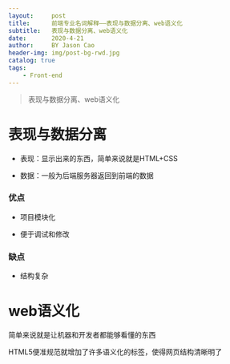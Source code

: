 ```yaml
---
layout:     post
title:      前端专业名词解释——表现与数据分离、web语义化
subtitle:   表现与数据分离、web语义化
date:       2020-4-21
author:     BY Jason Cao
header-img: img/post-bg-rwd.jpg
catalog: true
tags:
    - Front-end
---
```


> 表现与数据分离、web语义化

# 表现与数据分离
- 表现：显示出来的东西，简单来说就是HTML+CSS

- 数据：一般为后端服务器返回到前端的数据

### 优点
- 项目模块化

- 便于调试和修改

### 缺点
- 结构复杂

# web语义化
简单来说就是让机器和开发者都能够看懂的东西

HTML5便准规范就增加了许多语义化的标签，使得网页结构清晰明了

